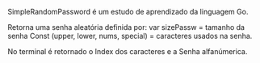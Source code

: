 SimpleRandomPassword é um estudo de aprendizado da linguagem Go.

Retorna uma senha aleatória definida por:
var sizePassw = tamanho da senha
Const (upper, lower, nums, special) = caracteres usados na senha.

No terminal é retornado o Index dos caracteres e a Senha alfanúmerica.